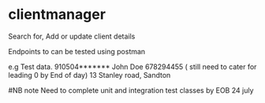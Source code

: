 # clientmanager
Search for, Add or update client details

Endpoints to can be tested using postman

e.g Test data.
910504*******
John
Doe
678294455 ( still need to cater for leading 0 by End of day)
13 Stanley road, Sandton

#NB note
Need to complete unit and integration test classes by EOB 24 july
